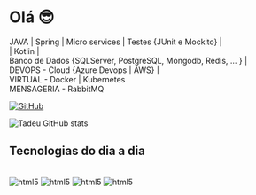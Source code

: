 # Olá 😎



JAVA | Spring | Micro services | Testes {JUnit e Mockito} |<br>
| Kotlin | <br>
Banco de Dados {SQLServer, PostgreSQL, Mongodb, Redis, … } | <br>
DEVOPS - Cloud {Azure Devops | AWS} | <br>
VIRTUAL - Docker | Kubernetes <br>
MENSAGERIA - RabbitMQ<br>




[![GitHub](https://img.shields.io/badge/GitHub-100000?style=for-the-badge&logo=github&logoColor=whit)](https://github.com/TadeuFilho)



![Tadeu GitHub stats](https://github-readme-stats.vercel.app/api?username=TadeuFilho&show_icons=true&theme=dracula)



## Tecnologias do dia a dia



<div style="display: inline-block"><br/>
<img alt="html5" src="https://img.shields.io/badge/Java-ED8B00?style=for-the-badge&logo=java&logoColor=white">
<img alt="html5" src="https://img.shields.io/badge/Spring-6DB33F?style=for-the-badge&logo=spring&logoColor=white">
<img alt="html5" src="https://img.shields.io/badge/Microsoft_Azure-0089D6?style=for-the-badge&logo=microsoft-azure&logoColor=white">
<img alt="html5" src="https://img.shields.io/badge/MongoDB-4EA94B?style=for-the-badge&logo=mongodb&logoColor=white">
</div>